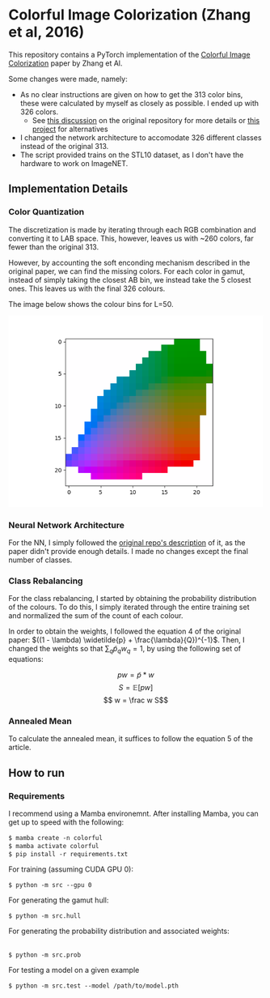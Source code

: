 # Colorful Image Colorization (Zhang et al, 2016)

This repository contains a PyTorch implementation of the [Colorful Image Colorization](https://arxiv.org/pdf/1603.08511.pdf) paper by Zhang et Al.

Some changes were made, namely:
- As no clear instructions are given on how to get the 313 color bins, these were calculated by myself as closely as possible. I ended up with 326 colors. 
    - See [this discussion](https://github.com/richzhang/colorization/issues/23) on the original repository for more details or [this project](https://github.com/Riretta/LabSpace_YCbCrSpace) for alternatives
- I changed the network architecture to accomodate 326 different classes instead of the original 313.
- The script provided trains on the STL10 dataset, as I don't have the hardware to work on ImageNET.

## Implementation Details

### Color Quantization

The discretization is made by iterating through each RGB combination and converting it to LAB space. This, however, leaves us with ~260 colors, far fewer than the original 313.

However, by accounting the soft enconding mechanism described in the original paper, we can find the missing colors. For each color in gamut, instead of simply taking the closest AB bin, we instead take the 5 closest ones. This leaves us with the final 326 colours.

The image below shows the colour bins for L=50.

![](figures/gamut.png)

### Neural Network Architecture

For the NN, I simply followed the [original repo's description](https://github.com/richzhang/colorization/blob/caffe/colorization/models/colorization_deploy_v1.prototxt) of it, as the paper didn't provide enough details. I made no changes except the final number of classes.

### Class Rebalancing

For the class rebalancing, I started by obtaining the probability distribution of the colours. To do this, I simply iterated through the entire training set and normalized the sum of the count of each colour.

In order to obtain the weights, I followed the equation 4 of the original paper: $((1 - \lambda) \widetilde{p} + \frac{\lambda}{Q})^{-1}$. Then, I changed the weights so that $\sum_q \widetilde{p}_q w_q = 1$, by using the following set of equations:

$$ pw = \widetilde{p}*w$$
$$ S = \mathbb{E}[pw]$$
$$ w = \frac w S$$

### Annealed Mean

To calculate the annealed mean, it suffices to follow the equation 5 of the article.

## How to run

### Requirements

I recommend using a Mamba environemnt. After installing Mamba, you can get up to speed with the following:
```
$ mamba create -n colorful
$ mamba activate colorful
$ pip install -r requirements.txt
```

For training (assuming CUDA GPU 0):
```
$ python -m src --gpu 0
```

For generating the gamut hull:
```
$ python -m src.hull
```

For generating the probability distribution and associated weights:
```

$ python -m src.prob
```

For testing a model on a given example
```
$ python -m src.test --model /path/to/model.pth
```